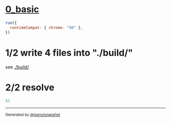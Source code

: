 # [0_basic](../../import_scripts_node_resolution_build.test.mjs#L23)

```js
run({
  runtimeCompat: { chrome: "90" },
})
```

# 1/2 write 4 files into "./build/"

see [./build/](./build/)

# 2/2 resolve

```js
42
```
---

<sub>
  Generated by <a href="https://github.com/jsenv/core/tree/main/packages/independent/snapshot">@jsenv/snapshot</a>
</sub>